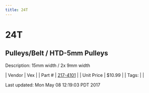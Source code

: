 ```yaml
---
title: 24T
---
```


# 24T
## Pulleys/Belt / HTD-5mm Pulleys
Description: 	15mm width / 2x 9mm width 

| Vendor | Vex | 
| Part # | [217-4101](http://www.vexrobotics.com/vexpro/motion/belts-and-pulleys/htdpulleys.html) | 
| Unit Price | $10.99 | 
| Tags: |  | 

Last updated: Mon May 08 12:19:03 PDT 2017